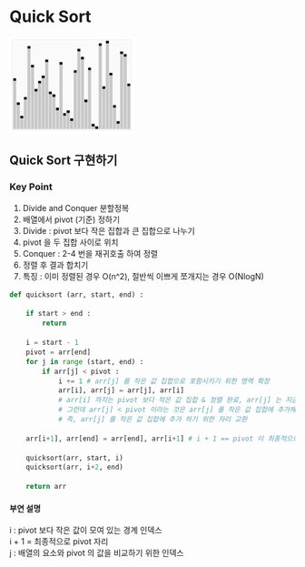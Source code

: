 # Quick Sort
![Wikipedia - Quick Sort](gif_quicksort.gif)
## Quick Sort 구현하기
### Key Point
1. Divide and Conquer 분할정복
2. 배열에서 pivot (기준) 정하기
3. Divide : pivot 보다 작은 집합과 큰 집합으로 나누기
4. pivot 을 두 집합 사이로 위치
5. Conquer : 2-4 번을 재귀호출 하여 정렬
6. 정렬 후 결과 합치기
7. 특징 : 이미 정렬된 경우 O(n^2), 절반씩 이쁘게 쪼개지는 경우 O(NlogN)
```python
def quicksort (arr, start, end) :

    if start > end :
        return

    i = start - 1
    pivot = arr[end]
    for j in range (start, end) :
        if arr[j] < pivot :
            i += 1 # arr[j] 를 작은 값 집합으로 포함시키기 위한 영역 확장
            arr[i], arr[j] = arr[j], arr[i]
            # arr[i] 까지는 pivot 보다 작은 값 집합 & 정렬 완료, arr[j] 는 지금 확인하는 값
            # 그런데 arr[j] < pivot 이라는 것은 arr[j] 를 작은 값 집합에 추가해야 한다는 뜻
            # 즉, arr[j] 를 작은 값 집합에 추가 하기 위한 자리 교환

    arr[i+1], arr[end] = arr[end], arr[i+1] # i + 1 == pivot 이 최종적으로 위치할 index

    quicksort(arr, start, i)
    quicksort(arr, i+2, end)
    
    return arr
```
#### 부연 설명
i : pivot 보다 작은 값이 모여 있는 경계 인덱스  
i + 1 = 최종적으로 pivot 자리  
j : 배열의 요소와 pivot 의 값을 비교하기 위한 인덱스